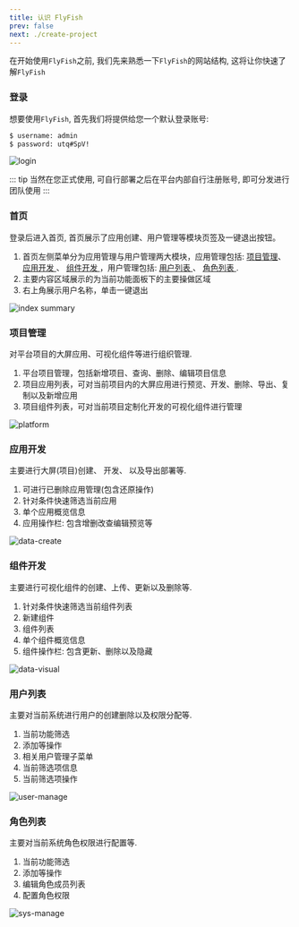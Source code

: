 ```yaml
---
title: 认识 FlyFish
prev: false
next: ./create-project
---
```


在开始使用`FlyFish`之前, 我们先来熟悉一下`FlyFish`的网站结构, 这将让你快速了解`FlyFish`

### 登录

想要使用`FlyFish`, 首先我们将提供给您一个默认登录账号:

```bash
$ username: admin
$ password: utq#SpV!
```

![login](https://i.loli.net/2021/10/04/M79GPrOLwpseFIT.png)

::: tip
当然在您正式使用, 可自行部署之后在平台内部自行注册账号, 即可分发进行团队使用
:::

### 首页

登录后进入首页, 首页展示了应用创建、用户管理等模块页签及一键退出按钮。

1. 首页左侧菜单分为应用管理与用户管理两大模块，应用管理包括: [项目管理](#项目管理)、 [应用开发 <Badge text="核心"/>](#应用开发)、 [组件开发 <Badge text="核心"/>](#组件开发)，用户管理包括: [用户列表 <Badge text="admin" type="warning"/>](#用户列表)、 [角色列表 <Badge text="admin"  type="warning"/>](#角色列表).
2. 主要内容区域展示的为当前功能面板下的主要操做区域
3. 右上角展示用户名称，单击一键退出

![index summary](/images/flyfish/getting-started/index-summary.png)

### 项目管理

对平台项目的大屏应用、可视化组件等进行组织管理.

1. 平台项目管理，包括新增项目、查询、删除、编辑项目信息
2. 项目应用列表，可对当前项目内的大屏应用进行预览、开发、删除、导出、复制以及新增应用
3. 项目组件列表，可对当前项目定制化开发的可视化组件进行管理

![platform](/images/flyfish/getting-started/platform.png)

### 应用开发 <Badge text="核心"/>

主要进行大屏(项目)创建、 开发、 以及导出部署等.

1. 可进行已删除应用管理(包含还原操作)
2. 针对条件快速筛选当前应用
3. 单个应用概览信息
4. 应用操作栏: 包含增删改查编辑预览等

![data-create](/images/flyfish/getting-started/data-create.png)

### 组件开发 <Badge text="核心"/>

主要进行可视化组件的创建、上传、更新以及删除等.

1. 针对条件快速筛选当前组件列表
2. 新建组件
3. 组件列表
4. 单个组件概览信息
5. 组件操作栏: 包含更新、删除以及隐藏<Badge text="admin"  type="warning"/>

![data-visual](/images/flyfish/getting-started/data-visual.png)

### 用户列表<Badge text="admin" type="warning"/>

主要对当前系统进行用户的创建删除以及权限分配等.

1. 当前功能筛选
2. 添加等操作
3. 相关用户管理子菜单
4. 当前筛选项信息
5. 当前筛选项操作

![user-manage](/images/flyfish/getting-started/user-manage.png)

### 角色列表<Badge text="admin"  type="warning"/>

主要对当前系统角色权限进行配置等.

1. 当前功能筛选
2. 添加等操作
3. 编辑角色成员列表
4. 配置角色权限

![sys-manage](/images/flyfish/getting-started/sys-manage.png)
